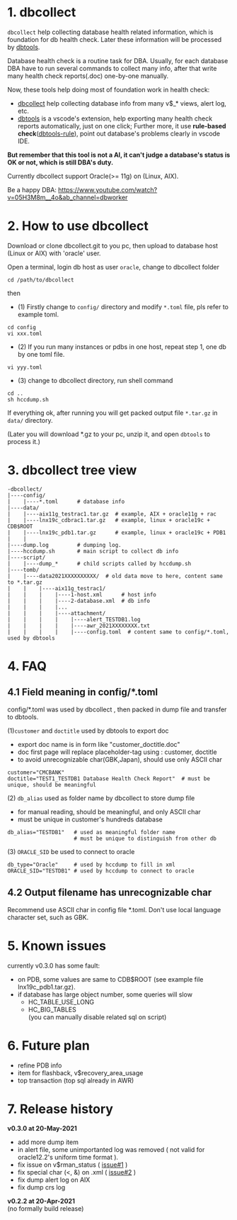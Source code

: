 # 1. dbcollect
`dbcollect` help collecting database health related information, which is foundation for db health check.
Later these information will be processed by [dbtools](https://marketplace.visualstudio.com/items?itemName=dbworker.dbtools).

Database health check is a routine task for DBA. Usually, for each database DBA have to run several commands to collect many info, after that write many health check reports(.doc) one-by-one manually.

Now, these tools help doing most of foundation work in health check:
- [dbcollect](https://github.com/dbworker/dbcollect) help collecting database info from many v$_* views, alert log, etc.
- [dbtools](https://marketplace.visualstudio.com/items?itemName=dbworker.dbtools) is a vscode's extension, help exporting many health check reports automatically, just on one click; Further more, it use **rule-based check**([dbtools-rule](https://github.com/dbworker/dbtools-rule/blob/main/oracle_rule.ini)), point out database's problems clearly in vscode IDE.

**But remember that this tool is not a AI, it can't judge a database's status is OK or not, which is still DBA's duty.**

Currently dbcollect support Oracle(>= 11g) on (Linux, AIX).

Be a happy DBA: https://www.youtube.com/watch?v=05H3M8m__4o&ab_channel=dbworker

# 2. How to use dbcollect

Download or clone dbcollect.git to you pc, then upload to database host (Linux or AIX) with 'oracle' user.

Open a terminal, login db host as user `oracle`, change to dbcollect folder
```
cd /path/to/dbcollect
```
then
- (1) Firstly change to `config/` directory and modify `*.toml` file, pls refer to example toml.
```
cd config
vi xxx.toml
```

- (2) If you run many instances or pdbs in one host, repeat step 1, one db by one toml file.
```
vi yyy.toml
```

- (3) change to dbcollect directory, run shell command
```
cd ..
sh hccdump.sh
```
If everything ok, after running you will get packed output file `*.tar.gz` in `data/` directory.

(Later you will download *.gz to your pc, unzip it, and open `dbtools` to process it.)

# 3. dbcollect tree view
```
-dbcollect/
|----config/
|    |----*.toml      # database info
|----data/
|    |----aix11g_testrac1.tar.gz  # example, AIX + oracle11g + rac
|    |----lnx19c_cdbrac1.tar.gz   # example, linux + oracle19c + CDB$ROOT
|    |----lnx19c_pdb1.tar.gz      # example, linux + oracle19c + PDB1
|    |
|----dump.log         # dumping log.
|----hccdump.sh       # main script to collect db info
|----script/
|    |----dump_*      # child scripts called by hccdump.sh
|----tomb/
|    |----data2021XXXXXXXXXX/  # old data move to here, content same to *.tar.gz
|    |    |----aix11g_testrac1/
|    |    |    |----1-host.xml      # host info
|    |    |    |----2-database.xml  # db info
|    |    |    |...
|    |    |    |----attachment/
|    |    |    |    |----alert_TESTDB1.log
|    |    |    |    |----awr_2021XXXXXXXX.txt
|    |    |    |    |----config.toml  # content same to config/*.toml, used by dbtools

```

# 4. FAQ

## 4.1 Field meaning in config/*.toml

config/*.toml was used by dbcollect , then packed in dump file and transfer to dbtools.

(1)`customer` and `doctitle` used by dbtools to export doc
- export doc name is in form like  "customer_doctitle.doc"
- doc first page will replace placeholder-tag using : customer, doctitle
- to avoid unrecognizable char(GBK,Japan), should use only ASCII char
```
customer="CMCBANK"
doctitle="TEST1_TESTDB1 Database Health Check Report"  # must be unique, should be meaningful
```


(2) `db_alias` used as folder name by dbcollect to store dump file
- for manual reading, should be meaningful, and only ASCII char
- must be unique in customer's hundreds database
```
db_alias="TESTDB1"   # used as meaningful folder name
                     # must be unique to distinguish from other db
```

(3) `ORACLE_SID` be used to connect to oracle
```
db_type="Oracle"     # used by hccdump to fill in xml
ORACLE_SID="TESTDB1" # used by hccdump to connect to oracle
```

## 4.2 Output filename has unrecognizable char
Recommend use ASCII char in config file *.toml.
Don't use local language character set, such as GBK.


# 5. Known issues

currently v0.3.0 has some fault:
- on PDB, some values are same to CDB$ROOT (see example file lnx19c_pdb1.tar.gz).
- if database has large object number, some queries will slow
    - HC_TABLE_USE_LONG
    - HC_BIG_TABLES  
(you can manually disable related sql on script)


# 6. Future plan

- refine PDB info
- item for flashback, v$recovery_area_usage
- top transaction (top sql already in AWR)

# 7. Release history

**v0.3.0 at 20-May-2021**
- add more dump item
- in alert file, some unimportanted log was removed ( not valid for oracle12.2's uniform time format ).
- fix issue on v$rman_status ( [issue#1](https://github.com/dbworker/dbcollect/issues/1) )
- fix special char (<, &) on .xml ( [issue#2](https://github.com/dbworker/dbcollect/issues/2) )
- fix dump alert log on AIX
- fix dump crs log


**v0.2.2 at 20-Apr-2021**  
(no formally build release)
